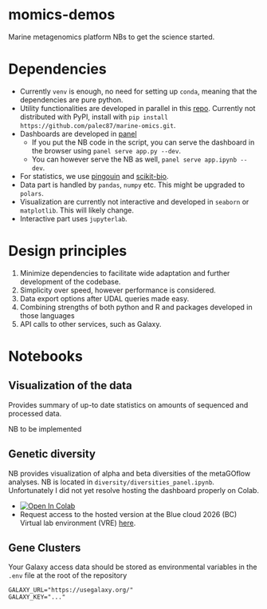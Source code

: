 # momics-demos
Marine metagenomics platform NBs to get the science started.

# Dependencies
- Currently `venv` is enough, no need for setting up `conda`, meaning that the dependencies are pure python.
- Utility functionalities are developed in parallel in this [repo](https://github.com/palec87/marine-omics). Currently not distributed with PyPI, install with `pip install https://github.com/palec87/marine-omics.git`.
- Dashboards are developed in [panel](https://panel.holoviz.org/)
  - If you put the NB code in the script, you can serve the dashboard in the browser using `panel serve app.py --dev`.
  - You can however serve the NB as well, `panel serve app.ipynb --dev`.
- For statistics, we use [pingouin](https://pingouin-stats.org/build/html/index.html) and [scikit-bio](https://scikit.bio/).
- Data part is handled by `pandas`, `numpy` etc. This might be upgraded to `polars`.
- Visualization are currently not interactive and developed in `seaborn` or `matplotlib`. This will likely change.
- Interactive part uses `jupyterlab`.

# Design principles
1. Minimize dependencies to facilitate wide adaptation and further development of the codebase.
2. Simplicity over speed, however performance is considered.
3. Data export options after UDAL queries made easy.
4. Combining strengths of both python and R and packages developed in those languages
5. API calls to other services, such as Galaxy.

# Notebooks
## Visualization of the data
Provides summary of up-to date statistics on amounts of sequenced and processed data.

NB to be implemented

## Genetic diversity
NB provides visualization of alpha and beta diversities of the metaGOflow analyses. NB is located in `diversity/diversities_panel.ipynb`. Unfortunately I did not yet resolve hosting the dashboard properly on Colab.
 - [![Open In Colab](https://colab.research.google.com/assets/colab-badge.svg)](https://colab.research.google.com/github/palec87/momics-demos/blob/main/diversity/diversities_panel.ipynb)
 - Request access to the hosted version at the Blue cloud 2026 (BC) Virtual lab environment (VRE) [here](https://blue-cloud.d4science.org/).


## Gene Clusters
Your Galaxy access data should be stored as environmental variables in the `.env` file at the root of the repository
```
GALAXY_URL="https://usegalaxy.org/"
GALAXY_KEY="..."
```